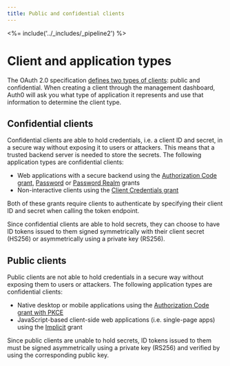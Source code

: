 ```yaml
---
title: Public and confidential clients
---
```


<%= include('../_includes/_pipeline2') %>

# Client and application types

The OAuth 2.0 specification [defines two types of clients](https://tools.ietf.org/html/rfc6749#section-2.1): public and confidential.
When creating a client through the management dashboard, Auth0 will ask you what type of application it represents and use that information to determine the client type.

## Confidential clients

Confidential clients are able to hold credentials, i.e. a client ID and secret, in a secure way without exposing it to users or attackers.
This means that a trusted backend server is needed to store the secrets.
The following application types are confidential clients:

* Web applications with a secure backend using the [Authorization Code grant](/api-auth/grant/authorization-code), [Password](/api-auth/grant/password) or [Password Realm](/api-auth/tutorials/password-grant#realm-support) grants
* Non-interactive clients using the [Client Credentials grant](/api-auth/grant/client-credentials)

Both of these grants require clients to authenticate by specifying their client ID and secret when calling the token endpoint.

Since confidential clients are able to hold secrets, they can choose to have ID tokens issued to them signed symmetrically with their client secret (HS256) or asymmetrically using a private key (RS256).

## Public clients

Public clients are not able to hold credentials in a secure way without exposing them to users or attackers.
The following application types are confidential clients:

* Native desktop or mobile applications using the [Authorization Code grant with PKCE](/api-auth/grant/authorization-code-pkce)
* JavaScript-based client-side web applications (i.e. single-page apps) using the [Implicit](/api-auth/grant/implicit) grant

Since public clients are unable to hold secrets, ID tokens issued to them must be signed asymmetrically using a private key (RS256) and verified by using the corresponding public key.
